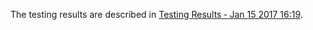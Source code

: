 The testing results are described in [Testing Results ‐ Jan 15 2017 16:19](https://github.com/bokkypoobah/TokenTrader/wiki/Testing-Results-%E2%80%90-Jan-15-2017-16:19).
